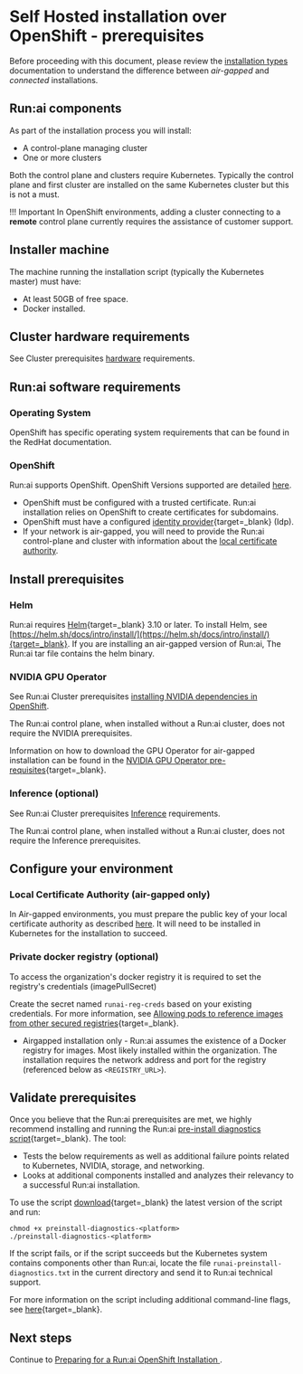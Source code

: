 # Self Hosted installation over OpenShift - prerequisites

Before proceeding with this document, please review the [installation types](../../installation-types.md) documentation to understand the difference between _air-gapped_ and _connected_ installations. 

## Run:ai components

As part of the installation process you will install:

* A control-plane managing cluster
* One or more clusters

Both the control plane and clusters require Kubernetes. Typically the control plane and first cluster are installed on the same Kubernetes cluster but this is not a must. 

!!! Important
    In OpenShift environments, adding a cluster connecting to a __remote__ control plane currently requires the assistance of customer support. 

## Installer machine

The machine running the installation script (typically the Kubernetes master) must have:

* At least 50GB of free space.
* Docker installed. 

## Cluster hardware requirements

See Cluster prerequisites [hardware](../../cluster-setup/cluster-prerequisites.md#hardware-requirements) requirements.

## Run:ai software requirements

### Operating System

OpenShift has specific operating system requirements that can be found in the RedHat documentation. 

### OpenShift 

Run:ai supports OpenShift. OpenShift Versions supported are detailed [here](../../cluster-setup/cluster-prerequisites.md#kubernetes).

* OpenShift must be configured with a trusted certificate. Run:ai installation relies on OpenShift to create certificates for subdomains. 
* OpenShift must have a configured [identity provider](https://docs.openshift.com/container-platform/4.9/authentication/understanding-identity-provider.html){target=_blank} (Idp). 
* If your network is air-gapped, you will need to provide the Run:ai control-plane and cluster with information about the [local certificate authority](../../config/org-cert.md).

## Install prerequisites
### Helm

Run:ai requires [Helm](https://helm.sh/){target=_blank} 3.10 or later. To install Helm, see [https://helm.sh/docs/intro/install/](https://helm.sh/docs/intro/install/){target=_blank}. If you are installing an air-gapped version of Run:ai, The Run:ai tar file contains the helm binary. 

### NVIDIA GPU Operator

See Run:ai Cluster prerequisites [installing NVIDIA dependencies in OpenShift](cluster.md#prerequisites).

The Run:ai control plane, when installed without a Run:ai cluster, does not require the NVIDIA prerequisites.

Information on how to download the GPU Operator for air-gapped installation can be found in the [NVIDIA GPU Operator pre-requisites](https://docs.nvidia.com/datacenter/cloud-native/gpu-operator/install-gpu-operator-air-gapped.html#install-gpu-operator-air-gapped){target=_blank}. 


### Inference (optional)

See Run:ai Cluster prerequisites [Inference](../../cluster-setup/cluster-prerequisites.md#inference) requirements.

The Run:ai control plane, when installed without a Run:ai cluster, does not require the Inference prerequisites. 

## Configure your environment

### Local Certificate Authority (air-gapped only)
In Air-gapped environments, you must prepare the public key of your local certificate authority as described [here](../../config/org-cert.md). It will need to be installed in Kubernetes for the installation to succeed. 

### Private docker registry (optional)
To access the organization's docker registry it is required to set the registry's credentials (imagePullSecret)

Create the secret named `runai-reg-creds` based on your existing credentials. For more information, see [Allowing pods to reference images from other secured registries](https://docs.openshift.com/container-platform/latest/openshift_images/managing_images/using-image-pull-secrets.html#images-allow-pods-to-reference-images-from-secure-registries_using-image-pull-secrets){target=_blank}.

* Airgapped installation only - Run:ai assumes the existence of a Docker registry for images. Most likely installed within the organization. The installation requires the network address and port for the registry (referenced below as `<REGISTRY_URL>`). 


## Validate prerequisites

Once you believe that the Run:ai prerequisites are met, we highly recommend installing and running the Run:ai [pre-install diagnostics script](https://github.com/run-ai/preinstall-diagnostics){target=_blank}. The tool:

* Tests the below requirements as well as additional failure points related to Kubernetes, NVIDIA, storage, and networking.
* Looks at additional components installed and analyzes their relevancy to a successful Run:ai installation. 

To use the script [download](https://github.com/run-ai/preinstall-diagnostics/releases){target=_blank} the latest version of the script and run:

```
chmod +x preinstall-diagnostics-<platform>
./preinstall-diagnostics-<platform> 
```

If the script fails, or if the script succeeds but the Kubernetes system contains components other than Run:ai, locate the file `runai-preinstall-diagnostics.txt` in the current directory and send it to Run:ai technical support. 

For more information on the script including additional command-line flags, see [here](https://github.com/run-ai/preinstall-diagnostics){target=_blank}.

## Next steps
Continue to [Preparing for a Run:ai OpenShift Installation
](./preparations.md).